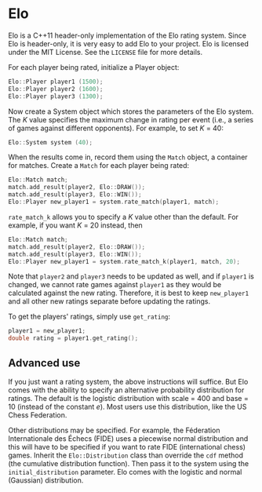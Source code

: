 # Elo
Elo is a C++11 header-only implementation of the Elo rating system. Since Elo is header-only, it is very easy to add Elo to your project. Elo is licensed under the MIT License. See the `LICENSE` file for more details.

For each player being rated, initialize a Player object:

```C++
Elo::Player player1 (1500);
Elo::Player player2 (1600);
Elo::Player player3 (1300);
```

Now create a System object which stores the parameters of the Elo system. The *K* value specifies the maximum change in rating per event (i.e., a series of games against different opponents). For example, to set *K* = 40:

```C++
Elo::System system (40);
```

When the results come in, record them using the `Match` object, a container for matches. Create a `Match` for each player being rated:
```C++
Elo::Match match;
match.add_result(player2, Elo::DRAW());
match.add_result(player3, Elo::WIN());
Elo::Player new_player1 = system.rate_match(player1, match);
```

`rate_match_k` allows you to specify a *K* value other than the default. For example, if you want *K* = 20 instead, then
```C++
Elo::Match match;
match.add_result(player2, Elo::DRAW());
match.add_result(player3, Elo::WIN());
Elo::Player new_player1 = system.rate_match_k(player1, match, 20);
```

Note that `player2` and `player3` needs to be updated as well, and if `player1` is changed, we cannot rate games against `player1` as they would be calculated against the new rating. Therefore, it is best to keep `new_player1` and all other new ratings separate before updating the ratings.

To get the players' ratings, simply use `get_rating`:
```C++
player1 = new_player1;
double rating = player1.get_rating();
```
## Advanced use
If you just want a rating system, the above instructions will suffice. But Elo comes with the ability to specify an alternative probability distribution for ratings. The default is the logistic distribution with scale = 400 and base = 10 (instead of the constant *e*). Most users use this distribution, like the US Chess Federation.

Other distributions may be specified. For example, the Féderation Internationale des Échecs (FIDE) uses a piecewise normal distribution and this will have to be specified if you want to rate FIDE (international chess) games. Inherit the `Elo::Distribution` class than override the `cdf` method (the cumulative distribution function). Then pass it to the system using the `initial_distribution` parameter. Elo comes with the logistic and normal (Gaussian) distribution.

